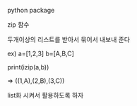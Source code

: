 python package

zip 함수

두개이상의 리스트를 받아서
 묶어서 내보내 준다

ex)
a=[1,2,3]
b=[A,B,C]

print(izip(a,b))

=> ((1,A),(2,B),(3,C))

list화 시켜서 활용하도록 하자